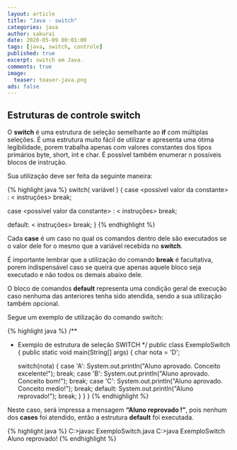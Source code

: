 ```yaml
---
layout: article
title: "Java - switch"
categories: java
author: sakurai
date: 2020-05-09 00:01:00
tags: [java, switch, controle]
published: true
excerpt: switch em Java.
comments: true
image:
  teaser: teaser-java.png
ads: false
---
```


## Estruturas de controle switch

O **switch** é uma estrutura de seleção semelhante ao **if** com múltiplas seleções. É uma estrutura muito fácil de utilizar e apresenta uma ótima legibilidade, porem trabalha apenas com valores constantes dos tipos primários byte, short, int e char. É possível também enumerar n possíveis blocos de instrução.

Sua utilização deve ser feita da seguinte maneira:

{% highlight java %}
switch( variável ) {
  case <possível valor da constante> :
    < instruções>
    break;

  case <possível valor da constante> :
    < instruções>
    break;

  default:
  < instruções>
    break;
}
{% endhighlight %}

Cada **case** é um caso no qual os comandos dentro dele são executados se o valor dele for o mesmo que a variável recebida no **switch**.

É importante lembrar que a utilização do comando **break** é facultativa, porem indispensável caso se queira que apenas aquele bloco seja executado e não todos os demais abaixo dele.

O bloco de comandos **default** representa uma condição geral de execução caso nenhuma das anteriores tenha sido atendida, sendo a sua utilização também opcional.

Segue um exemplo de utilização do comando switch:

{% highlight java %}
/**
 * Exemplo de estrutura de seleção SWITCH
 */
public class ExemploSwitch {
  public static void main(String[] args) {
    char nota = 'D';

    switch(nota) {
      case 'A':
        System.out.println("Aluno aprovado. Conceito excelente!");
        break;
      case 'B':
        System.out.println("Aluno aprovado. Conceito bom!");
        break;
      case 'C':
        System.out.println("Aluno aprovado. Conceito medio!");
        break;
      default:
        System.out.println("Aluno reprovado!");
        break;
    }
  }
}
{% endhighlight %}

Neste caso, será impressa a mensagem **“Aluno reprovado !”**, pois nenhum dos **cases** foi atendido, então a estrutura **default** foi executada.

{% highlight java %}
C:\>javac ExemploSwitch.java
C:\>java ExemploSwitch
Aluno reprovado!
{% endhighlight %}